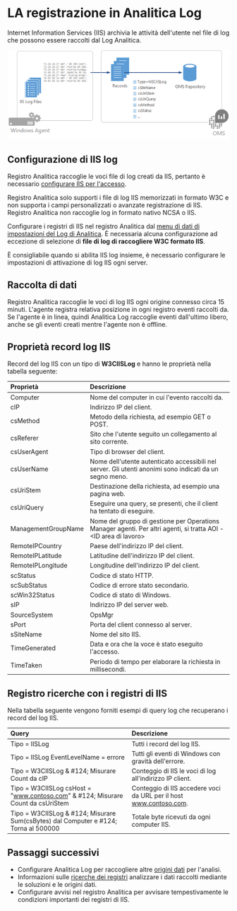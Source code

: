 <properties
   pageTitle="LA registrazione in Log Analitica | Microsoft Azure"
   description="Internet Information Services (IIS) archivia le attività dell'utente nel file di log che possono essere raccolti dal Log Analitica.  In questo articolo viene descritto come configurare l'insieme di registri IIS e dettagli dei record che creano repository OMS."
   services="log-analytics"
   documentationCenter=""
   authors="bwren"
   manager="jwhit"
   editor="tysonn" />
<tags
   ms.service="log-analytics"
   ms.devlang="na"
   ms.topic="article"
   ms.tgt_pltfrm="na"
   ms.workload="infrastructure-services"
   ms.date="10/18/2016"
   ms.author="bwren" />

# <a name="iis-logs-in-log-analytics"></a>LA registrazione in Analitica Log
Internet Information Services (IIS) archivia le attività dell'utente nel file di log che possono essere raccolti dal Log Analitica.  

![Registri di IIS](media/log-analytics-data-sources-iis-logs/overview.png)

## <a name="configuring-iis-logs"></a>Configurazione di IIS log
Registro Analitica raccoglie le voci file di log creati da IIS, pertanto è necessario [configurare IIS per l'accesso](https://technet.microsoft.com/library/hh831775.aspx).

Registro Analitica solo supporti i file di log IIS memorizzati in formato W3C e non supporta i campi personalizzati o avanzate registrazione di IIS.  
Registro Analitica non raccoglie log in formato nativo NCSA o IIS.

Configurare i registri di IIS nel registro Analitica dal [menu di dati di impostazioni del Log di Analitica](log-analytics-data-sources.md#configuring-data-sources).  È necessaria alcuna configurazione ad eccezione di selezione di **file di log di raccogliere W3C formato IIS**.

È consigliabile quando si abilita IIS log insieme, è necessario configurare le impostazioni di attivazione di log IIS ogni server.


## <a name="data-collection"></a>Raccolta di dati

Registro Analitica raccoglie le voci di log IIS ogni origine connesso circa 15 minuti.  L'agente registra relativa posizione in ogni registro eventi raccolti da.  Se l'agente è in linea, quindi Analitica Log raccoglie eventi dall'ultimo libero, anche se gli eventi creati mentre l'agente non è offline.


## <a name="iis-log-record-properties"></a>Proprietà record log IIS

Record del log IIS con un tipo di **W3CIISLog** e hanno le proprietà nella tabella seguente:

| Proprietà | Descrizione |
|:--|:--|
| Computer | Nome del computer in cui l'evento raccolti da. |
| cIP | Indirizzo IP del client. |
| csMethod | Metodo della richiesta, ad esempio GET o POST. |
| csReferer | Sito che l'utente seguito un collegamento al sito corrente. |
| csUserAgent | Tipo di browser del client. |
| csUserName | Nome dell'utente autenticato accessibili nel server. Gli utenti anonimi sono indicati da un segno meno. |
| csUriStem | Destinazione della richiesta, ad esempio una pagina web. |
| csUriQuery | Eseguire una query, se presenti, che il client ha tentato di eseguire. |
| ManagementGroupName | Nome del gruppo di gestione per Operations Manager agenti.  Per altri agenti, si tratta AOI -\<ID area di lavoro\> |
| RemoteIPCountry | Paese dell'indirizzo IP del client. |
| RemoteIPLatitude | Latitudine dell'indirizzo IP del client. |
| RemoteIPLongitude | Longitudine dell'indirizzo IP del client. |
| scStatus | Codice di stato HTTP. |
| scSubStatus | Codice di errore stato secondario. |
| scWin32Status | Codice di stato di Windows. |
| sIP | Indirizzo IP del server web. |
| SourceSystem  | OpsMgr |
| sPort | Porta del client connesso al server. |
| sSiteName | Nome del sito IIS. |
| TimeGenerated | Data e ora che la voce è stato eseguito l'accesso. |
| TimeTaken | Periodo di tempo per elaborare la richiesta in millisecondi. |

## <a name="log-searches-with-iis-logs"></a>Registro ricerche con i registri di IIS

Nella tabella seguente vengono forniti esempi di query log che recuperano i record del log IIS.

| Query | Descrizione |
|:--|:--|
| Tipo = IISLog | Tutti i record del log IIS. |
| Tipo = IISLog EventLevelName = errore | Tutti gli eventi di Windows con gravità dell'errore. |
| Tipo = W3CIISLog & #124; Misurare Count da cIP | Conteggio di IIS le voci di log all'indirizzo IP client. |
| Tipo = W3CIISLog csHost = "www.contoso.com" & #124; Misurare Count da csUriStem | Conteggio di IIS accedere voci da URL per il host www.contoso.com. |
| Tipo = W3CIISLog & #124; Misurare Sum(csBytes) dal Computer e #124; Torna al 500000| Totale byte ricevuti da ogni computer IIS. |

## <a name="next-steps"></a>Passaggi successivi

- Configurare Analitica Log per raccogliere altre [origini dati](log-analytics-data-sources.md) per l'analisi.
- Informazioni sulle [ricerche dei registri](log-analytics-log-searches.md) analizzare i dati raccolti mediante le soluzioni e le origini dati.
- Configurare avvisi nel registro Analitica per avvisare tempestivamente le condizioni importanti dei registri di IIS.
